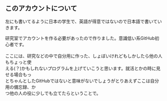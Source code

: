## このアカウントについて
左にも書いてるように日本の学生で、英語が得意ではないので日本語で書いていきます。<br>

研究室でアカウントを作る必要があったので作りました。意識低い系GitHub初心者です。<br>
<br>
ここには、研究などの中で自分用に作った、しょぼいけれどもしかしたら他の人もちょっと使<br>
える(？)かもしれないプログラムを上げていこうと思います。就活とかの時に見せる場合もっ<br>
とちゃんとしたGitHubではないと意味がないでしょうがとりあえずここは自分用の備忘録、か<br>
つ他の人の役に少しでも立てたらということで。<br>

